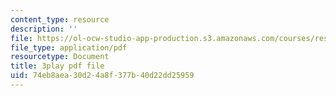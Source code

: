 ```yaml
---
content_type: resource
description: ''
file: https://ol-ocw-studio-app-production.s3.amazonaws.com/courses/res-15-003-shaping-the-future-of-work-15-662x-spring-2016/74eb8aea30d24a8f377b40d22dd25959_MrQwihmwKoc.pdf
file_type: application/pdf
resourcetype: Document
title: 3play pdf file
uid: 74eb8aea-30d2-4a8f-377b-40d22dd25959
---
```

